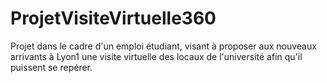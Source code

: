 # ProjetVisiteVirtuelle360
Projet dans le cadre d'un emploi étudiant, visant à proposer aux nouveaux arrivants à Lyon1 une visite virtuelle des locaux de l'université afin qu'il puissent se repérer.
